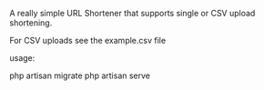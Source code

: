 A really simple URL Shortener that supports single or CSV upload shortening.

For CSV uploads see the example.csv file

usage:

php artisan migrate
php artisan serve